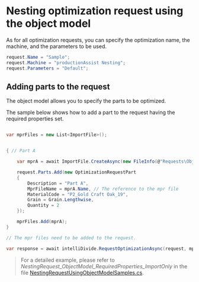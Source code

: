 ﻿# Nesting optimization request using the object model

As for all optimization requests, you can specify the optimization name, the machine, and the parameters to be used.

```c#
request.Name = "Sample";
request.Machine = "productionAssist Nesting";
request.Parameters = "Default";
```

## Adding parts to the request

The object model allows you to specify the parts to be optimized. 

The sample below shows how to add a part to the request having the required properties set.

``` c#

var mprFiles = new List<ImportFile>();


{ // Part A

    var mprA = await ImportFile.CreateAsync(new FileInfo(@"Requests\ObjectModel\Nesting\PartA.mpr"));

    request.Parts.Add(new OptimizationRequestPart
    {
        Description = "Part A",
        MprFileName = mprA.Name, // The reference to the mpr file
        MaterialCode = "P2_Gold Craft Oak_19",
        Grain = Grain.Lengthwise,
        Quantity = 2
    });

    mprFiles.Add(mprA);
}

// The mpr files need to be added to the request.

var response = await intelliDivide.RequestOptimizationAsync(request, mprFiles.ToArray());
```

> For a detailed example, please refer to <i>NestingRequest_ObjectModel_RequiredProperties_ImportOnly</i> in the file [NestingRequestUsingObjectModelSamples.cs](NestingRequestUsingObjectModelSamples.cs).


